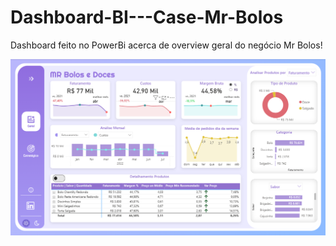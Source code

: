 # Dashboard-BI---Case-Mr-Bolos

Dashboard feito no PowerBi acerca de overview geral do negócio Mr Bolos!

![Dashboard Preview](https://raw.githubusercontent.com/GuGuerke/Dashboard-BI---Case-Mr-Bolos/main/Case%20-%20Mr%20Bolos.png)

